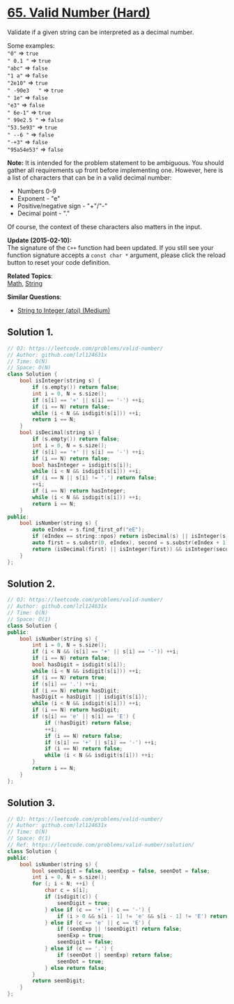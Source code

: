 # [65. Valid Number (Hard)](https://leetcode.com/problems/valid-number/)

<p>Validate if a given string can be interpreted as&nbsp;a decimal number.</p>

<p>Some examples:<br>
<code>"0"</code> =&gt; <code>true</code><br>
<code>" 0.1 "</code> =&gt; <code>true</code><br>
<code>"abc"</code> =&gt; <code>false</code><br>
<code>"1 a"</code> =&gt; <code>false</code><br>
<code>"2e10"</code> =&gt; <code>true</code><br>
<code>" -90e3&nbsp; &nbsp;"</code> =&gt; <code>true</code><br>
<code>" 1e"</code> =&gt; <code>false</code><br>
<code>"e3"</code> =&gt; <code>false</code><br>
<code>" 6e-1"</code> =&gt; <code>true</code><br>
<code>" 99e2.5&nbsp;"</code> =&gt; <code>false</code><br>
<code>"53.5e93"</code> =&gt; <code>true</code><br>
<code>" --6 "</code> =&gt; <code>false</code><br>
<code>"-+3"</code> =&gt; <code>false</code><br>
<code>"95a54e53"</code> =&gt; <code>false</code></p>

<p><strong>Note:</strong> It is intended for the problem statement to be ambiguous. You should gather all requirements up front before implementing one. However, here is a list of characters that can be in a valid decimal number:</p>

<ul>
	<li>Numbers 0-9</li>
	<li>Exponent - "e"</li>
	<li>Positive/negative sign - "+"/"-"</li>
	<li>Decimal point - "."</li>
</ul>

<p>Of course, the context of these characters also matters in the input.</p>

<p><strong>Update (2015-02-10):</strong><br>
The signature of the <code>C++</code> function had been updated. If you still see your function signature accepts a <code>const char *</code> argument, please click the reload button to reset your code definition.</p>


**Related Topics**:  
[Math](https://leetcode.com/tag/math/), [String](https://leetcode.com/tag/string/)

**Similar Questions**:
* [String to Integer (atoi) (Medium)](https://leetcode.com/problems/string-to-integer-atoi/)

## Solution 1.

```cpp
// OJ: https://leetcode.com/problems/valid-number/
// Author: github.com/lzl124631x
// Time: O(N)
// Space: O(N)
class Solution {
    bool isInteger(string s) {
        if (s.empty()) return false;
        int i = 0, N = s.size();
        if (s[i] == '+' || s[i] == '-') ++i;
        if (i == N) return false;
        while (i < N && isdigit(s[i])) ++i;
        return i == N;
    }
    bool isDecimal(string s) {
        if (s.empty()) return false;
        int i = 0, N = s.size();
        if (s[i] == '+' || s[i] == '-') ++i;
        if (i == N) return false;
        bool hasInteger = isdigit(s[i]);
        while (i < N && isdigit(s[i])) ++i;
        if (i == N || s[i] != '.') return false;
        ++i;
        if (i == N) return hasInteger;
        while (i < N && isdigit(s[i])) ++i;
        return i == N;
    }
public:
    bool isNumber(string s) {
        auto eIndex = s.find_first_of("eE");
        if (eIndex == string::npos) return isDecimal(s) || isInteger(s);
        auto first = s.substr(0, eIndex), second = s.substr(eIndex + 1);
        return (isDecimal(first) || isInteger(first)) && isInteger(second);
    }
};
```

## Solution 2.

```cpp
// OJ: https://leetcode.com/problems/valid-number/
// Author: github.com/lzl124631x
// Time: O(N)
// Space: O(1)
class Solution {
public:
    bool isNumber(string s) {
        int i = 0, N = s.size();
        if (i < N && (s[i] == '+' || s[i] == '-')) ++i;
        if (i == N) return false;
        bool hasDigit = isdigit(s[i]);
        while (i < N && isdigit(s[i])) ++i; 
        if (i == N) return true;
        if (s[i] == '.') ++i;
        if (i == N) return hasDigit;
        hasDigit = hasDigit || isdigit(s[i]);
        while (i < N && isdigit(s[i])) ++i;
        if (i == N) return hasDigit;
        if (s[i] == 'e' || s[i] == 'E') {
            if (!hasDigit) return false;
            ++i;
            if (i == N) return false;
            if (s[i] == '+' || s[i] == '-') ++i;
            if (i == N) return false;
            while (i < N && isdigit(s[i])) ++i;
        }
        return i == N;
    }
};
```

## Solution 3.

```cpp
// OJ: https://leetcode.com/problems/valid-number/
// Author: github.com/lzl124631x
// Time: O(N)
// Space: O(1)
// Ref: https://leetcode.com/problems/valid-number/solution/
class Solution {
public:
    bool isNumber(string s) {
        bool seenDigit = false, seenExp = false, seenDot = false;
        int i = 0, N = s.size();
        for (; i < N; ++i) {
            char c = s[i];
            if (isdigit(c)) {
                seenDigit = true;
            } else if (c == '+' || c == '-') {
                if (i > 0 && s[i - 1] != 'e' && s[i - 1] != 'E') return false;
            } else if (c == 'e' || c == 'E') {
                if (seenExp || !seenDigit) return false;
                seenExp = true;
                seenDigit = false;
            } else if (c == '.') {
                if (seenDot || seenExp) return false;
                seenDot = true;
            } else return false;
        }
        return seenDigit;
    }
};
```